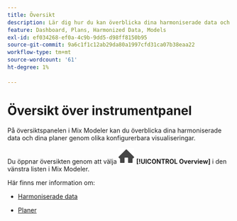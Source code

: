 ```yaml
---
title: Översikt
description: Lär dig hur du kan överblicka dina harmoniserade data och planer i Mix Modeler.
feature: Dashboard, Plans, Harmonized Data, Models
exl-id: ef034268-ef0a-4c9b-9dd5-d98ff8150b95
source-git-commit: 9a6c1f1c12ab29da80a1997cfd31ca07b38eaa22
workflow-type: tm+mt
source-wordcount: '61'
ht-degree: 1%

---
```


# Översikt över instrumentpanel


På översiktspanelen i Mix Modeler kan du överblicka dina harmoniserade data och dina planer genom olika konfigurerbara visualiseringar.

Du öppnar översikten genom att välja ![Hem](/help/assets/icons/Home.svg) **[!UICONTROL Overview]** i den vänstra listen i Mix Modeler.

Här finns mer information om:

* [Harmoniserade data](harmonized-data.md)

* [Planer](plans.md)
